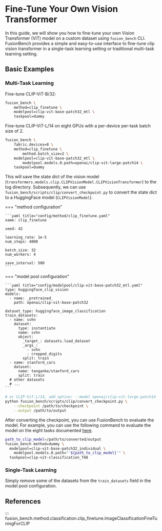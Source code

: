 # Fine-Tune Your Own Vision Transformer

In this guide, we will show you how to fine-tune your own Vision Transformer (ViT) model on a custom dataset using `fusion_bench` CLI. 
FusionBench provides a simple and easy-to-use interface to fine-tune clip vision transformer in a single-task learning setting or traditional multi-task learning setting.

## Basic Examples

### Multi-Task Learning

Fine-tune CLIP-ViT-B/32:

```bash
fusion_bench \
    method=clip_finetune \
    modelpool=clip-vit-base-patch32_mtl \
    taskpool=dummy
```

Fine-tune CLIP-ViT-L/14 on eight GPUs with a per-device per-task batch size of 2.

```bash
fusion_bench \
    fabric.devices=8 \
    method=clip_finetune \
        method.batch_size=2 \
    modelpool=clip-vit-base-patch32_mtl \
        modelpool.models.0.path=openai/clip-vit-large-patch14 \
    taskpool=dummy
```

This will save the state dict of the vision model (`transformers.models.clip.CLIPVisionModel.CLIPVisionTransformer`) to the log directory.
Subsequently, we can use `fusion_bench/scripts/clip/convert_checkpoint.py` to convert the state dict to a HuggingFace model (`CLIPVisionModel`).

=== "method configuration"

    ```yaml title="config/method/clip_finetune.yaml"
    name: clip_finetune

    seed: 42

    learning_rate: 1e-5
    num_steps: 4000

    batch_size: 32
    num_workers: 4

    save_interval: 500
    ```

=== "model pool configuration"

    ```yaml title="config/modelpool/clip-vit-base-patch32_mtl.yaml"
    type: huggingface_clip_vision
    models:
      - name: _pretrained_
        path: openai/clip-vit-base-patch32
    
    dataset_type: huggingface_image_classification
    train_datasets:
      - name: svhn
        dataset:
          type: instantiate
          name: svhn
          object:
            _target_: datasets.load_dataset
            _args_:
              - svhn
              - cropped_digits
            split: train
      - name: stanford_cars
        dataset:
          name: tanganke/stanford_cars
          split: train
      # other datasets
      # ...
    ```

```bash
# or CLIP-ViT-L/14, add option: --model openai/clip-vit-large-patch14
python fusion_bench/scripts/clip/convert_checkpoint.py \
    --checkpoint /path/to/checkpoint \
    --output /path/to/output
```

After converting the checkpoint, you can use FusionBench to evaluate the model.
For example, you can use the following command to evaluate the model on the eight tasks documented [here](../../modelpool/clip_vit.md).

```bash
path_to_clip_model=/path/to/converted/output
fusion_bench method=dummy \
  modelpool=clip-vit-base-patch32_individual \
    modelpool.models.0.path="'${path_to_clip_model}'" \
  taskpool=clip-vit-classification_TA8
```

### Single-Task Learning

Simply remove some of the datasets from the `train_datasets` field in the model pool configuration.


## References

::: fusion_bench.method.classification.clip_finetune.ImageClassificationFineTuningForCLIP

